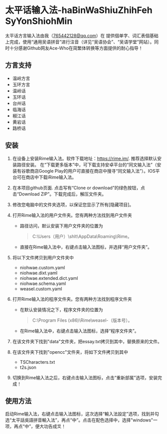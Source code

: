 # 太平话输入法-haBinWaShiuZhihFeh SyYonShiohMin
太平话方言输入法由我（765442128@qq.com）在 提供個单字、词汇表個基础上完成，使用“通用吴语拼音”进行注音（详见“吴语协会”、“吴语学堂”网站）。同时十分感谢Github网友Ace-Who在简繁体转换等方面提供的耐心指导！

## 方言支持
- 温岭方言
- 玉环方言
- 温岭话
- 玉环话
- 台州话
- 临海话
- 椒江话
- 黄岩话
- 路桥话

## 安装
1. 在设备上安装Rime输入法。软件下载地址：https://rime.im/. 推荐选择默认安装路径安装。 在“下载更多版本”中，可下载支持安卓平台的“同文输入法”（安装有谷歌商店Google Play的用户可直接在商店中搜寻“同文输入法”）。IOS平台可在商店中下载iRime输入法。

2. 在本项目<a src=https://github.com/Spackup/ThaBinWaShiuZhihFeh-TaiPingHuaShuRuFa>github页面</a>. 点击写有“Clone or download”的绿色按钮，点击“Download ZIP”。下载完成后，解压文件夹。

3. 修改您电脑中的文件夹选项，以保证您显示了所有[隐藏项目]。

4. 打开Rime输入法的用户文件夹。您有两种方法找到用户文件夹
    - 路径访问，默认安装下用户文件夹的位置为
        > C:\Users（用户）\shlt\AppData\Roaming\Rime。
    - 直接在Rime输入法中，右键点击输入法图标，并选择“用户文件夹”。

5. 将以下文件拷贝到用户文件夹中
    - niohwae.custom.yaml
    - niohwae.dixt.yaml
    - niohwae.extended.dict.yaml
    - niohwae.schema.yaml
    - weasel.custom.yaml

6. 打开Rime输入法的程序文件夹。您有两种方法找到程序文件夹
    - 在默认安装情况之下，程序文件夹的位置为
        > C:\Program Files (x86)\Rime\weasel-（版本号）。
    - 在Rime输入法中，右键点击输入法图标，选择“程序文件夹”。

7. 在该文件夹下找到"data"文件夹，把essay.txt拷贝到其中，替换原来的文件。

7. 在该文件夹下找到"opencc"文件夹，将如下文件拷贝到其中
    - TSCharacters.txt
    - t2s.json

8. 切换到Rime输入法之后，右键点击输入法图标，点击“重新部属”选项，安装完成！

## 使用方法
启动Rime输入法，右键点击输入法图标，这次选择“輸入法設定”选项，找到并勾选“太平話吳語拼音輸入法”，再点“中”。点击在配色选择中，选择"windows"一项，再点“中”，便大功告成爻！